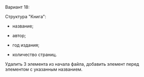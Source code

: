 Вариант 18:

Структура "Книга":

- название;

- автор;

- год издания;

- количество страниц.

Удалить 3 элемента из начала файла, добавить элемент
перед элементом с указанным названием.
